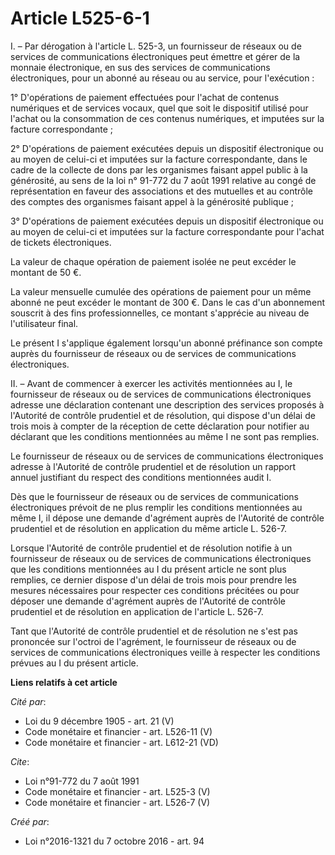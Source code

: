 # Article L525-6-1

I. – Par dérogation à l'article L. 525-3, un fournisseur de réseaux ou de services de communications électroniques peut
émettre et gérer de la monnaie électronique, en sus des services de communications électroniques, pour un abonné au réseau ou
au service, pour l'exécution :

1° D'opérations de paiement effectuées pour l'achat de contenus numériques et de services vocaux, quel que soit le dispositif
utilisé pour l'achat ou la consommation de ces contenus numériques, et imputées sur la facture correspondante ;

2° D'opérations de paiement exécutées depuis un dispositif électronique ou au moyen de celui-ci et imputées sur la facture
correspondante, dans le cadre de la collecte de dons par les organismes faisant appel public à la générosité, au sens de la
loi n° 91-772 du 7 août 1991 relative au congé de représentation en faveur des associations et des mutuelles et au contrôle
des comptes des organismes faisant appel à la générosité publique ;

3° D'opérations de paiement exécutées depuis un dispositif électronique ou au moyen de celui-ci et imputées sur la facture
correspondante pour l'achat de tickets électroniques.

La valeur de chaque opération de paiement isolée ne peut excéder le montant de 50 €.

La valeur mensuelle cumulée des opérations de paiement pour un même abonné ne peut excéder le montant de 300 €. Dans le cas
d'un abonnement souscrit à des fins professionnelles, ce montant s'apprécie au niveau de l'utilisateur final.

Le présent I s'applique également lorsqu'un abonné préfinance son compte auprès du fournisseur de réseaux ou de services de
communications électroniques.

II. – Avant de commencer à exercer les activités mentionnées au I, le fournisseur de réseaux ou de services de communications
électroniques adresse une déclaration contenant une description des services proposés à l'Autorité de contrôle prudentiel et
de résolution, qui dispose d'un délai de trois mois à compter de la réception de cette déclaration pour notifier au déclarant
que les conditions mentionnées au même I ne sont pas remplies.

Le fournisseur de réseaux ou de services de communications électroniques adresse à l'Autorité de contrôle prudentiel et de
résolution un rapport annuel justifiant du respect des conditions mentionnées audit I.

Dès que le fournisseur de réseaux ou de services de communications électroniques prévoit de ne plus remplir les conditions
mentionnées au même I, il dépose une demande d'agrément auprès de l'Autorité de contrôle prudentiel et de résolution en
application du même article L. 526-7.

Lorsque l'Autorité de contrôle prudentiel et de résolution notifie à un fournisseur de réseaux ou de services de
communications électroniques que les conditions mentionnées au I du présent article ne sont plus remplies, ce dernier dispose
d'un délai de trois mois pour prendre les mesures nécessaires pour respecter ces conditions précitées ou pour déposer une
demande d'agrément auprès de l'Autorité de contrôle prudentiel et de résolution en application de l'article L. 526-7.

Tant que l'Autorité de contrôle prudentiel et de résolution ne s'est pas prononcée sur l'octroi de l'agrément, le fournisseur
de réseaux ou de services de communications électroniques veille à respecter les conditions prévues au I du présent article.

**Liens relatifs à cet article**

_Cité par_:

  - Loi du 9 décembre 1905 - art. 21 (V)
  - Code monétaire et financier - art. L526-11 (V)
  - Code monétaire et financier - art. L612-21 (VD)

_Cite_:

  - Loi n°91-772 du 7 août 1991
  - Code monétaire et financier - art. L525-3 (V)
  - Code monétaire et financier - art. L526-7 (V)

_Créé par_:

  - Loi n°2016-1321 du 7 octobre 2016 - art. 94
